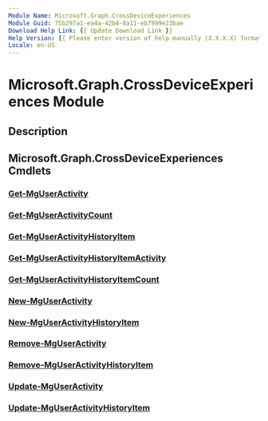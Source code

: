 ```yaml
---
Module Name: Microsoft.Graph.CrossDeviceExperiences
Module Guid: 75b297a1-ea4a-42b4-8a11-eb7999e23bae
Download Help Link: {{ Update Download Link }}
Help Version: {{ Please enter version of help manually (X.X.X.X) format }}
Locale: en-US
---
```


# Microsoft.Graph.CrossDeviceExperiences Module
## Description


## Microsoft.Graph.CrossDeviceExperiences Cmdlets
### [Get-MgUserActivity](Get-MgUserActivity.md)


### [Get-MgUserActivityCount](Get-MgUserActivityCount.md)


### [Get-MgUserActivityHistoryItem](Get-MgUserActivityHistoryItem.md)


### [Get-MgUserActivityHistoryItemActivity](Get-MgUserActivityHistoryItemActivity.md)


### [Get-MgUserActivityHistoryItemCount](Get-MgUserActivityHistoryItemCount.md)


### [New-MgUserActivity](New-MgUserActivity.md)


### [New-MgUserActivityHistoryItem](New-MgUserActivityHistoryItem.md)


### [Remove-MgUserActivity](Remove-MgUserActivity.md)


### [Remove-MgUserActivityHistoryItem](Remove-MgUserActivityHistoryItem.md)


### [Update-MgUserActivity](Update-MgUserActivity.md)


### [Update-MgUserActivityHistoryItem](Update-MgUserActivityHistoryItem.md)




